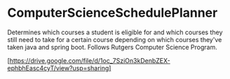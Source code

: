 # ComputerScienceSchedulePlanner
Determines which courses a student is eligible for and which courses they still need to take for a certain course depending on which courses they've taken java and spring boot. Follows Rutgers Computer Science Program.

[https://drive.google.com/file/d/1oc_7SziOn3kDenbZEX-ephbhEasc4cyT/view?usp=sharing]
